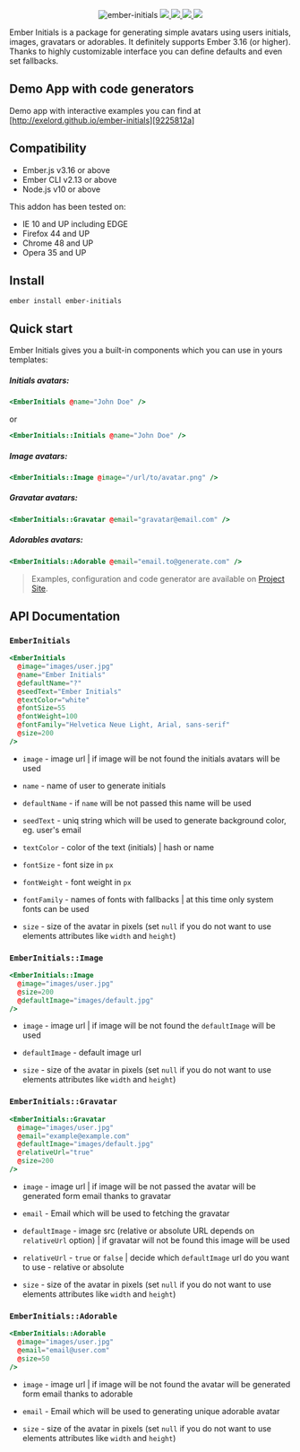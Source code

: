 <p align="center">
  <img src="https://raw.githubusercontent.com/Exelord/ember-initials/master/ember-initials.png" alt="ember-initials"/>
  <a href="https://travis-ci.org/Exelord/ember-initials">
    <img src="https://travis-ci.org/Exelord/ember-initials.svg?branch=master">
  </a>
  <a href="https://david-dm.org/exelord/ember-initials">
    <img src="https://david-dm.org/exelord/ember-initials/status.svg">
  </a>
  <a href="https://gitter.im/Exelord/ember-initials?utm_source=badge&utm_medium=badge&utm_campaign=pr-badge">
    <img src="https://badges.gitter.im/Exelord/ember-initials.svg">
  </a>
  <a href="https://codeclimate.com/github/Exelord/ember-initials/maintainability">
    <img src="https://api.codeclimate.com/v1/badges/05c3ebd3e7a075ab21ef/maintainability">
  </a>
</p>

Ember Initials is a package for generating simple avatars using users initials, images, gravatars or adorables. It definitely supports Ember 3.16 (or higher). Thanks to highly customizable interface you can define defaults and even set fallbacks.

## Demo App with code generators
Demo app with interactive examples you can find at [http://exelord.github.io/ember-initials][9225812a]

[9225812a]: http://exelord.github.io/ember-initials/ "Ember Initials Demo App"

## Compatibility

* Ember.js v3.16 or above
* Ember CLI v2.13 or above
* Node.js v10 or above

This addon has been tested on:
- IE 10 and UP including EDGE
- Firefox 44 and UP
- Chrome 48 and UP
- Opera 35 and UP

## Install
`ember install ember-initials`

## Quick start
Ember Initials gives you a built-in components which you can use in yours templates:

##### Initials avatars:
```hbs
<EmberInitials @name="John Doe" />
```
or

```hbs
<EmberInitials::Initials @name="John Doe" />
```

##### Image avatars:
```hbs
<EmberInitials::Image @image="/url/to/avatar.png" />
```

##### Gravatar avatars:
```hbs
<EmberInitials::Gravatar @email="gravatar@email.com" />
```

##### Adorables avatars:
```hbs
<EmberInitials::Adorable @email="email.to@generate.com" />
```

> Examples, configuration and code generator are available on [Project Site][9225812a].

## API Documentation

### `EmberInitials`
```hbs
<EmberInitials
  @image="images/user.jpg"
  @name="Ember Initials"
  @defaultName="?"
  @seedText="Ember Initials"
  @textColor="white"
  @fontSize=55
  @fontWeight=100
  @fontFamily="Helvetica Neue Light, Arial, sans-serif"
  @size=200
/>
```

- `image` - image url | if image will be not found the initials avatars will be used

- `name` - name of user to generate initials

- `defaultName` - if `name` will be not passed this name will be used

- `seedText` - uniq string which will be used to generate background color, eg. user's email

- `textColor` - color of the text (initials) | hash or name

- `fontSize` - font size in `px`

- `fontWeight` - font weight in `px`

- `fontFamily` - names of fonts with fallbacks | at this time only system fonts can be used

- `size` - size of the avatar in pixels (set `null` if you do not want to use elements attributes like `width` and `height`)

### `EmberInitials::Image`
```hbs
<EmberInitials::Image
  @image="images/user.jpg"
  @size=200
  @defaultImage="images/default.jpg"
/>
```

- `image` - image url | if image will be not found the `defaultImage` will be used

- `defaultImage` - default image url

- `size` - size of the avatar in pixels (set `null` if you do not want to use elements attributes like `width` and `height`)

### `EmberInitials::Gravatar`
```hbs
<EmberInitials::Gravatar
  @image="images/user.jpg"
  @email="example@example.com"
  @defaultImage="images/default.jpg"
  @relativeUrl="true"
  @size=200
/>
```

- `image` - image url | if image will be not passed the avatar will be generated form email thanks to gravatar

- `email` - Email which will be used to fetching the gravatar

- `defaultImage` - image src (relative or absolute URL depends on `relativeUrl` option) | if gravatar will not be found this image will be used

- `relativeUrl` - `true` or `false` | decide which `defaultImage` url do you want to use - relative or absolute

- `size` - size of the avatar in pixels (set `null` if you do not want to use elements attributes like `width` and `height`)

### `EmberInitials::Adorable`
```hbs
<EmberInitials::Adorable
  @image="images/user.jpg"
  @email="email@user.com"
  @size=50
/>
```
- `image` - image url | if image will be not found the avatar will be generated form email thanks to adorable

- `email` - Email which will be used to generating unique adorable avatar

- `size` - size of the avatar in pixels (set `null` if you do not want to use elements attributes like `width` and `height`)
